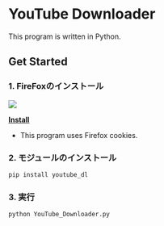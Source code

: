 # YouTube Downloader
This program is written in Python.  

## Get Started
### 1. FireFoxのインストール

<a href ="https://www.mozilla.org/ja/firefox/windows/"> 
    <img src="https://skillicons.dev/icons?i=gitlab"/>
</a>

[**Install**](https://www.mozilla.org/ja/firefox/windows/)

- This program uses Firefox cookies.

### 2. モジュールのインストール
```sh
pip install youtube_dl
```

### 3. 実行
```sh
python YouTube_Downloader.py
```